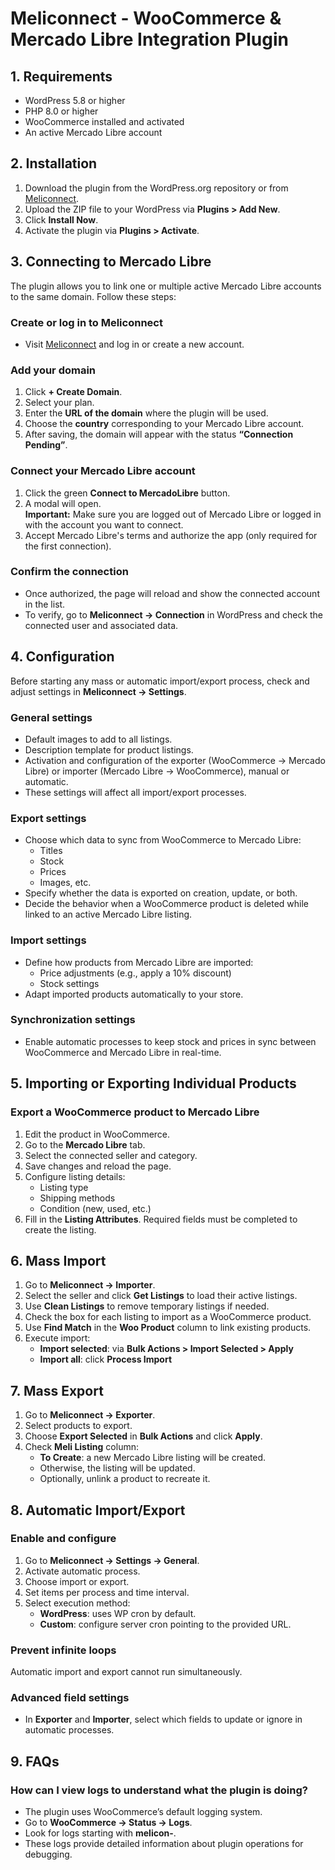 # Meliconnect - WooCommerce & Mercado Libre Integration Plugin

## 1. Requirements
- WordPress 5.8 or higher
- PHP 8.0 or higher
- WooCommerce installed and activated
- An active Mercado Libre account

## 2. Installation
1. Download the plugin from the WordPress.org repository or from [Meliconnect](https://mercadolibre.meliconnect.com/).
2. Upload the ZIP file to your WordPress via **Plugins > Add New**.
3. Click **Install Now**.
4. Activate the plugin via **Plugins > Activate**.

## 3. Connecting to Mercado Libre
The plugin allows you to link one or multiple active Mercado Libre accounts to the same domain. Follow these steps:

### Create or log in to Meliconnect
- Visit [Meliconnect](https://meliconnect.com) and log in or create a new account.

### Add your domain
1. Click **+ Create Domain**.
2. Select your plan.
3. Enter the **URL of the domain** where the plugin will be used.
4. Choose the **country** corresponding to your Mercado Libre account.
5. After saving, the domain will appear with the status **“Connection Pending”**.

### Connect your Mercado Libre account
1. Click the green **Connect to MercadoLibre** button.
2. A modal will open.  
   **Important:** Make sure you are logged out of Mercado Libre or logged in with the account you want to connect.
3. Accept Mercado Libre's terms and authorize the app (only required for the first connection).

### Confirm the connection
- Once authorized, the page will reload and show the connected account in the list.
- To verify, go to **Meliconnect → Connection** in WordPress and check the connected user and associated data.

## 4. Configuration
Before starting any mass or automatic import/export process, check and adjust settings in **Meliconnect → Settings**.

### General settings
- Default images to add to all listings.
- Description template for product listings.
- Activation and configuration of the exporter (WooCommerce → Mercado Libre) or importer (Mercado Libre → WooCommerce), manual or automatic.
- These settings will affect all import/export processes.

### Export settings
- Choose which data to sync from WooCommerce to Mercado Libre:
  - Titles
  - Stock
  - Prices
  - Images, etc.
- Specify whether the data is exported on creation, update, or both.
- Decide the behavior when a WooCommerce product is deleted while linked to an active Mercado Libre listing.

### Import settings
- Define how products from Mercado Libre are imported:
  - Price adjustments (e.g., apply a 10% discount)
  - Stock settings
- Adapt imported products automatically to your store.

### Synchronization settings
- Enable automatic processes to keep stock and prices in sync between WooCommerce and Mercado Libre in real-time.

## 5. Importing or Exporting Individual Products
### Export a WooCommerce product to Mercado Libre
1. Edit the product in WooCommerce.
2. Go to the **Mercado Libre** tab.
3. Select the connected seller and category.
4. Save changes and reload the page.
5. Configure listing details:
   - Listing type
   - Shipping methods
   - Condition (new, used, etc.)
6. Fill in the **Listing Attributes**. Required fields must be completed to create the listing.

## 6. Mass Import
1. Go to **Meliconnect → Importer**.
2. Select the seller and click **Get Listings** to load their active listings.
3. Use **Clean Listings** to remove temporary listings if needed.
4. Check the box for each listing to import as a WooCommerce product.
5. Use **Find Match** in the **Woo Product** column to link existing products.
6. Execute import:
   - **Import selected**: via **Bulk Actions > Import Selected > Apply**
   - **Import all**: click **Process Import**

## 7. Mass Export
1. Go to **Meliconnect → Exporter**.
2. Select products to export.
3. Choose **Export Selected** in **Bulk Actions** and click **Apply**.
4. Check **Meli Listing** column:
   - **To Create**: a new Mercado Libre listing will be created.
   - Otherwise, the listing will be updated.
   - Optionally, unlink a product to recreate it.

## 8. Automatic Import/Export
### Enable and configure
1. Go to **Meliconnect → Settings → General**.
2. Activate automatic process.
3. Choose import or export.
4. Set items per process and time interval.
5. Select execution method:
   - **WordPress**: uses WP cron by default.
   - **Custom**: configure server cron pointing to the provided URL.

### Prevent infinite loops
Automatic import and export cannot run simultaneously.

### Advanced field settings
- In **Exporter** and **Importer**, select which fields to update or ignore in automatic processes.

## 9. FAQs
### How can I view logs to understand what the plugin is doing?
- The plugin uses WooCommerce’s default logging system.
- Go to **WooCommerce → Status → Logs**.
- Look for logs starting with **melicon-**.
- These logs provide detailed information about plugin operations for debugging.

